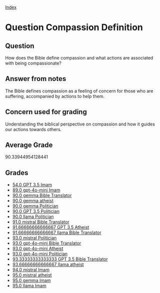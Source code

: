
[Index](../../index.md)
# Question Compassion Definition
## Question
How does the Bible define compassion and what actions are associated with being compassionate?

## Answer from notes
The Bible defines compassion as a feeling of concern for those who are suffering, accompanied by actions to help them.

## Concern used for grading
Understanding the biblical perspective on compassion and how it guides our actions towards others.

## Average Grade
90.33944954128441

## Grades
 * [54.0 GPT 3.5 Imam](../answers/GPT_3.5_Imam/Compassion_Definition.md)
 * [89.0 gpt-4o-mini Imam](../answers/gpt-4o-mini_Imam/Compassion_Definition.md)
 * [90.0 gemma Bible Translator](../answers/gemma_Bible_Translator/Compassion_Definition.md)
 * [90.0 gemma atheist](../answers/gemma_atheist/Compassion_Definition.md)
 * [90.0 gemma Politician](../answers/gemma_Politician/Compassion_Definition.md)
 * [90.0 GPT 3.5 Politician](../answers/GPT_3.5_Politician/Compassion_Definition.md)
 * [90.0 llama Politician](../answers/llama_Politician/Compassion_Definition.md)
 * [91.0 mistral Bible Translator](../answers/mistral_Bible_Translator/Compassion_Definition.md)
 * [91.66666666666667 GPT 3.5 Atheist](../answers/GPT_3.5_Atheist/Compassion_Definition.md)
 * [91.66666666666667 llama Bible Translator](../answers/llama_Bible_Translator/Compassion_Definition.md)
 * [93.0 mistral Politician](../answers/mistral_Politician/Compassion_Definition.md)
 * [93.0 gpt-4o-mini Bible Translator](../answers/gpt-4o-mini_Bible_Translator/Compassion_Definition.md)
 * [93.0 gpt-4o-mini Atheist](../answers/gpt-4o-mini_Atheist/Compassion_Definition.md)
 * [93.0 gpt-4o-mini Politician](../answers/gpt-4o-mini_Politician/Compassion_Definition.md)
 * [93.33333333333333 GPT 3.5 Bible Translator](../answers/GPT_3.5_Bible_Translator/Compassion_Definition.md)
 * [93.66666666666667 llama atheist](../answers/llama_atheist/Compassion_Definition.md)
 * [94.0 mistral Imam](../answers/mistral_Imam/Compassion_Definition.md)
 * [95.0 mistral atheist](../answers/mistral_atheist/Compassion_Definition.md)
 * [95.0 gemma Imam](../answers/gemma_Imam/Compassion_Definition.md)
 * [95.0 llama Imam](../answers/llama_Imam/Compassion_Definition.md)
